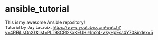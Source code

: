 # ansible_tutorial

This is my awesome Ansible repository!  
Tutorial by Jay Lacroix: https://www.youtube.com/watch?v=4REljLsOnXk&list=PLT98CRl2KxKEUHie1m24-wkyHpEsa4Y70&index=5
